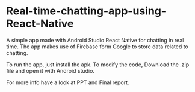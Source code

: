 # Real-time-chatting-app-using-React-Native
A simple app made with Android Studio React Native for chatting in real time. The app makes use of Firebase form Google to store data related to chatting.

To run the app, just install the apk.
To modify the code, Download the .zip file and open it with Android studio.

For more info have a look at PPT and Final report.
